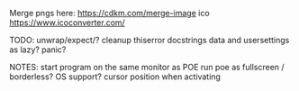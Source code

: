 Merge pngs here: https://cdkm.com/merge-image
ico https://www.icoconverter.com/

TODO:
  unwrap/expect/? cleanup
  thiserror
  docstrings
  data and usersettings as lazy? panic?


NOTES:
  start program on the same monitor as POE
  run poe as fullscreen / borderless?
  OS support?
  cursor position when activating